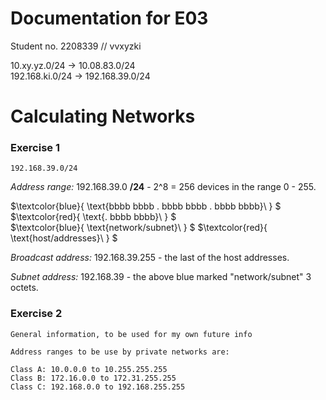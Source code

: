 # Documentation for E03

Student no. 2208339  // vvxyzki

10.xy.yz.0/24     ->     10.08.83.0/24
\
192.168.ki.0/24   ->     192.168.39.0/24

# Calculating Networks

### Exercise 1
```
192.168.39.0/24
```
*Address range:* 192.168.39.0 **/24**  -  2^8 = 256 devices in the range 0 - 255.

$`\textcolor{blue}{ \text{bbbb bbbb . bbbb bbbb . bbbb bbbb}\  } `$ $`\textcolor{red}{ \text{. bbbb bbbb}\  } `$ \
$`\textcolor{blue}{ \text{network/subnet}\  } `$ $`\textcolor{red}{ \text{host/addresses}\  } `$

*Broadcast address:* 192.168.39.255 - the last of the host addresses.

*Subnet address:* 192.168.39 - the above blue marked "network/subnet" 3 octets. 

### Exercise 2

```
General information, to be used for my own future info

Address ranges to be use by private networks are:

Class A: 10.0.0.0 to 10.255.255.255
Class B: 172.16.0.0 to 172.31.255.255
Class C: 192.168.0.0 to 192.168.255.255
```